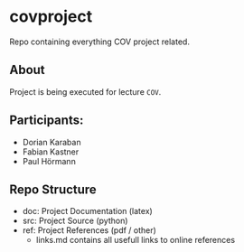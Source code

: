 # covproject
Repo containing everything COV project related.

## About

Project is being executed for lecture `COV`.

## Participants:

* Dorian Karaban
* Fabian Kastner
* Paul Hörmann

## Repo Structure

* doc: Project Documentation (latex)
* src: Project Source (python)
* ref: Project References (pdf / other)
	* links.md contains all usefull links to online references
